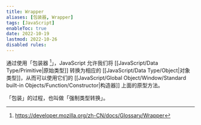```yaml
---
title: Wrapper
aliases: [包装器, Wrapper]
tags: [JavaScript]
enableToc: true
date: 2022-10-19
lastmod: 2022-10-26
disabled rules: 
---
```


通过使用「包装器 [^1]」，JavaScript 允许我们将 [[JavaScript/Data Type/Primitive|原始类型]] 转换为相应的 [[JavaScript/Data Type/Object|对象类型]]，从而可以使用它们的 [[JavaScript/Global Object/Window/Standard built-in Objects/Function/Constructor|构造器]] 上面的原型方法。

「包装」的过程，也叫做「强制类型转换」。

[^1]: <https://developer.mozilla.org/zh-CN/docs/Glossary/Wrapper>
